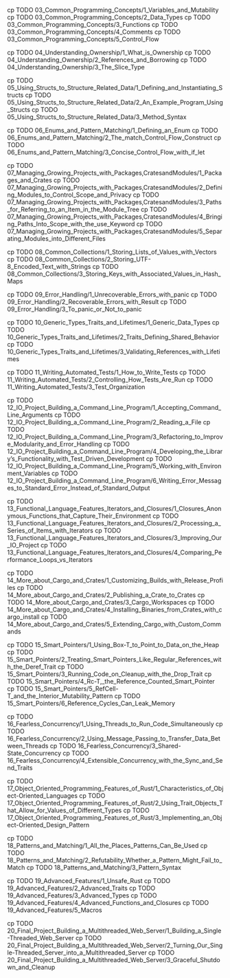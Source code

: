 cp TODO 03_Common_Programming_Concepts/1_Variables_and_Mutability
cp TODO 03_Common_Programming_Concepts/2_Data_Types
cp TODO 03_Common_Programming_Concepts/3_Functions
cp TODO 03_Common_Programming_Concepts/4_Comments
cp TODO 03_Common_Programming_Concepts/5_Control_Flow

cp TODO 04_Understanding_Ownership/1_What_is_Ownership
cp TODO 04_Understanding_Ownership/2_References_and_Borrowing
cp TODO 04_Understanding_Ownership/3_The_Slice_Type

cp TODO 05_Using_Structs_to_Structure_Related_Data/1_Defining_and_Instantiating_Structs
cp TODO 05_Using_Structs_to_Structure_Related_Data/2_An_Example_Program_Using_Structs
cp TODO 05_Using_Structs_to_Structure_Related_Data/3_Method_Syntax

cp TODO 06_Enums_and_Pattern_Matching/1_Defining_an_Enum
cp TODO 06_Enums_and_Pattern_Matching/2_The_match_Control_Flow_Construct
cp TODO 06_Enums_and_Pattern_Matching/3_Concise_Control_Flow_with_if_let

cp TODO 07_Managing_Growing_Projects_with_Packages,CratesandModules/1_Packages_and_Crates
cp TODO 07_Managing_Growing_Projects_with_Packages,CratesandModules/2_Defining_Modules_to_Control_Scope_and_Privacy
cp TODO 07_Managing_Growing_Projects_with_Packages,CratesandModules/3_Paths_for_Referring_to_an_Item_in_the_Module_Tree
cp TODO 07_Managing_Growing_Projects_with_Packages,CratesandModules/4_Bringing_Paths_Into_Scope_with_the_use_Keyword
cp TODO 07_Managing_Growing_Projects_with_Packages,CratesandModules/5_Separating_Modules_into_Different_Files

cp TODO 08_Common_Collections/1_Storing_Lists_of_Values_with_Vectors
cp TODO 08_Common_Collections/2_Storing_UTF-8_Encoded_Text_with_Strings
cp TODO 08_Common_Collections/3_Storing_Keys_with_Associated_Values_in_Hash_Maps

cp TODO 09_Error_Handling/1_Unrecoverable_Errors_with_panic
cp TODO 09_Error_Handling/2_Recoverable_Errors_with_Result
cp TODO 09_Error_Handling/3_To_panic_or_Not_to_panic

cp TODO 10_Generic_Types_Traits_and_Lifetimes/1_Generic_Data_Types
cp TODO 10_Generic_Types_Traits_and_Lifetimes/2_Traits_Defining_Shared_Behavior
cp TODO 10_Generic_Types_Traits_and_Lifetimes/3_Validating_References_with_Lifetimes

cp TODO 11_Writing_Automated_Tests/1_How_to_Write_Tests
cp TODO 11_Writing_Automated_Tests/2_Controlling_How_Tests_Are_Run
cp TODO 11_Writing_Automated_Tests/3_Test_Organization

cp TODO 12_IO_Project_Building_a_Command_Line_Program/1_Accepting_Command_Line_Arguments
cp TODO 12_IO_Project_Building_a_Command_Line_Program/2_Reading_a_File
cp TODO 12_IO_Project_Building_a_Command_Line_Program/3_Refactoring_to_Improve_Modularity_and_Error_Handling
cp TODO 12_IO_Project_Building_a_Command_Line_Program/4_Developing_the_Library’s_Functionality_with_Test_Driven_Development
cp TODO 12_IO_Project_Building_a_Command_Line_Program/5_Working_with_Environment_Variables
cp TODO 12_IO_Project_Building_a_Command_Line_Program/6_Writing_Error_Messages_to_Standard_Error_Instead_of_Standard_Output

cp TODO 13_Functional_Language_Features_Iterators_and_Closures/1_Closures_Anonymous_Functions_that_Capture_Their_Environment
cp TODO 13_Functional_Language_Features_Iterators_and_Closures/2_Processing_a_Series_of_Items_with_Iterators
cp TODO 13_Functional_Language_Features_Iterators_and_Closures/3_Improving_Our_IO_Project
cp TODO 13_Functional_Language_Features_Iterators_and_Closures/4_Comparing_Performance_Loops_vs_Iterators

cp TODO 14_More_about_Cargo_and_Crates/1_Customizing_Builds_with_Release_Profiles
cp TODO 14_More_about_Cargo_and_Crates/2_Publishing_a_Crate_to_Crates
cp TODO 14_More_about_Cargo_and_Crates/3_Cargo_Workspaces
cp TODO 14_More_about_Cargo_and_Crates/4_Installing_Binaries_from_Crates_with_cargo_install
cp TODO 14_More_about_Cargo_and_Crates/5_Extending_Cargo_with_Custom_Commands

cp TODO 15_Smart_Pointers/1_Using_Box-T_to_Point_to_Data_on_the_Heap
cp TODO 15_Smart_Pointers/2_Treating_Smart_Pointers_Like_Regular_References_with_the_Deref_Trait
cp TODO 15_Smart_Pointers/3_Running_Code_on_Cleanup_with_the_Drop_Trait
cp TODO 15_Smart_Pointers/4_Rc-T,_the_Reference_Counted_Smart_Pointer
cp TODO 15_Smart_Pointers/5_RefCell-T_and_the_Interior_Mutability_Pattern
cp TODO 15_Smart_Pointers/6_Reference_Cycles_Can_Leak_Memory

cp TODO 16_Fearless_Concurrency/1_Using_Threads_to_Run_Code_Simultaneously
cp TODO 16_Fearless_Concurrency/2_Using_Message_Passing_to_Transfer_Data_Between_Threads
cp TODO 16_Fearless_Concurrency/3_Shared-State_Concurrency
cp TODO 16_Fearless_Concurrency/4_Extensible_Concurrency_with_the_Sync_and_Send_Traits

cp TODO 17_Object_Oriented_Programming_Features_of_Rust/1_Characteristics_of_Object-Oriented_Languages
cp TODO 17_Object_Oriented_Programming_Features_of_Rust/2_Using_Trait_Objects_That_Allow_for_Values_of_Different_Types
cp TODO 17_Object_Oriented_Programming_Features_of_Rust/3_Implementing_an_Object-Oriented_Design_Pattern

cp TODO 18_Patterns_and_Matching/1_All_the_Places_Patterns_Can_Be_Used
cp TODO 18_Patterns_and_Matching/2_Refutability_Whether_a_Pattern_Might_Fail_to_Match
cp TODO 18_Patterns_and_Matching/3_Pattern_Syntax

cp TODO 19_Advanced_Features/1_Unsafe_Rust
cp TODO 19_Advanced_Features/2_Advanced_Traits
cp TODO 19_Advanced_Features/3_Advanced_Types
cp TODO 19_Advanced_Features/4_Advanced_Functions_and_Closures
cp TODO 19_Advanced_Features/5_Macros

cp TODO 20_Final_Project_Building_a_Multithreaded_Web_Server/1_Building_a_Single-Threaded_Web_Server
cp TODO 20_Final_Project_Building_a_Multithreaded_Web_Server/2_Turning_Our_Single-Threaded_Server_into_a_Multithreaded_Server
cp TODO 20_Final_Project_Building_a_Multithreaded_Web_Server/3_Graceful_Shutdown_and_Cleanup